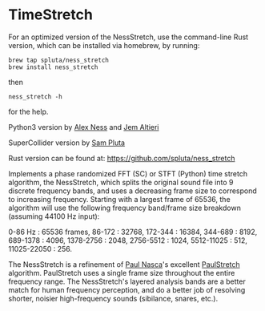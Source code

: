 # TimeStretch

For an optimized version of the NessStretch, use the command-line Rust version, which can be installed via homebrew, by running:

```
brew tap spluta/ness_stretch
brew install ness_stretch
```
then
```
ness_stretch -h
```
for the help.

Python3 version by [Alex Ness](alexness.bandcamp.com) and [Jem Altieri](https://www.jem.space/)

SuperCollider version by [Sam Pluta](sampluta.com)

Rust version can be found at: https://github.com/spluta/ness_stretch

Implements a phase randomized FFT (SC) or STFT (Python) time stretch algorithm, the NessStretch, which splits the original sound file into 9 discrete frequency bands, and uses a decreasing frame size to correspond to increasing frequency. Starting with a largest frame of 65536, the algorithm will use the following frequency band/frame size breakdown (assuming 44100 Hz input):

0-86 Hz : 65536 frames,
86-172 : 32768,
172-344 : 16384,
344-689 : 8192,
689-1378 : 4096,
1378-2756 : 2048,
2756-5512 : 1024,
5512-11025 : 512,
11025-22050 : 256.

The NessStretch is a refinement of [Paul Nasca](http://www.paulnasca.com/)'s excellent [PaulStretch](http://hypermammut.sourceforge.net/paulstretch/) algorithm.  PaulStretch uses a single frame size throughout the entire frequency range.  The NessStretch's layered analysis bands are a better match for human frequency perception, and do a better job of resolving shorter, noisier high-frequency sounds (sibilance, snares, etc.).
